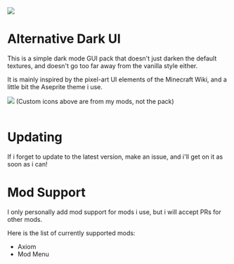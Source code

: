 <img src="https://cdn-raw.modrinth.com/data/4iPGUEJA/images/d1968884aa71c6595f1b3b1b46a44547d38ca2e6.png"/>

# Alternative Dark UI

This is a simple dark mode GUI pack that doesn't just darken the default textures, and doesn't go too far away from the vanilla style either.

It is mainly inspired by the pixel-art UI elements of the Minecraft Wiki, and a little bit the Aseprite theme i use.

<img src="https://cdn-raw.modrinth.com/data/4iPGUEJA/images/8733a9838b3961f57b5083ee952f269667bd81ad.png"/>
(Custom icons above are from my mods, not the pack)

<br>
<br>

# Updating
If i forget to update to the latest version, make an issue, and i'll get on it as soon as i can!

# Mod Support

I only personally add mod support for mods i use, but i will accept PRs for other mods.

Here is the list of currently supported mods:
- Axiom
- Mod Menu